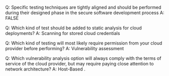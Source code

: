 Q: Specific testing techniques are tightly aligned and should be performed during their designed phase in the secure software development process
A: FALSE

Q: Which kind of test should be added to static analysis for cloud deployments?
A: Scanning for stored cloud credentials


Q: Which kind of testing will most likely require permission from your cloud provider before performing?
A: Vulnerability assessment

Q: Which vulnerability analysis option will always comply with the terms of service of the cloud provider, but may require paying close attention to network architecture?
A: Host-Based
.